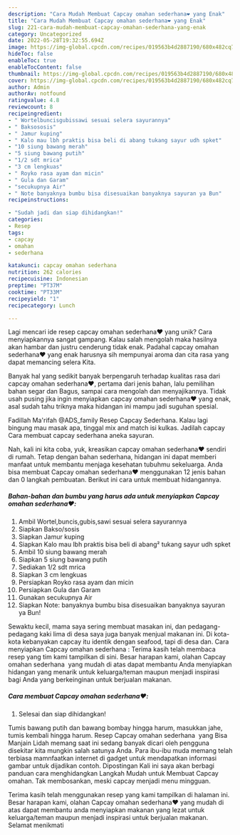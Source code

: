 ```yaml
---
description: "Cara Mudah Membuat Capcay omahan sederhana❤️ yang Enak"
title: "Cara Mudah Membuat Capcay omahan sederhana❤️ yang Enak"
slug: 221-cara-mudah-membuat-capcay-omahan-sederhana-yang-enak
category: Uncategorized
date: 2022-05-28T19:32:55.694Z
image: https://img-global.cpcdn.com/recipes/019563b4d2887190/680x482cq70/capcay-omahan-sederhana-foto-resep-utama.jpg
hideToc: false
enableToc: true
enableTocContent: false
thumbnail: https://img-global.cpcdn.com/recipes/019563b4d2887190/680x482cq70/capcay-omahan-sederhana-foto-resep-utama.jpg
cover: https://img-global.cpcdn.com/recipes/019563b4d2887190/680x482cq70/capcay-omahan-sederhana-foto-resep-utama.jpg
author: Admin
authorAv: notfound
ratingvalue: 4.8
reviewcount: 8
recipeingredient:
- " Wortelbuncisgubissawi sesuai selera sayurannya"
- " Baksososis"
- " Jamur kuping"
- " Kalo mau lbh praktis bisa beli di abang tukang sayur udh spket"
- "10 siung bawang merah"
- "5 siung bawang putih"
- "1/2 sdt mrica"
- "3 cm lengkuas"
- " Royko rasa ayam dan micin"
- " Gula dan Garam"
- "secukupnya Air"
- " Note banyaknya bumbu bisa disesuaikan banyaknya sayuran ya Bun"
recipeinstructions:

- "Sudah jadi dan siap dihidangkan!"
categories:
- Resep
tags:
- capcay
- omahan
- sederhana

katakunci: capcay omahan sederhana 
nutrition: 262 calories
recipecuisine: Indonesian
preptime: "PT37M"
cooktime: "PT33M"
recipeyield: "1"
recipecategory: Lunch

---
```





Lagi mencari ide resep capcay omahan sederhana❤️ yang unik? Cara menyiapkannya sangat gampang. Kalau salah mengolah maka hasilnya akan hambar dan justru cenderung tidak enak. Padahal capcay omahan sederhana❤️ yang enak harusnya sih mempunyai aroma dan cita rasa yang dapat memancing selera Kita.





Banyak hal yang sedikit banyak berpengaruh terhadap kualitas rasa dari capcay omahan sederhana❤️, pertama dari jenis bahan, lalu pemilihan bahan segar dan Bagus, sampai cara mengolah dan menyajikannya. Tidak usah pusing jika ingin menyiapkan capcay omahan sederhana❤️ yang enak,      asal sudah tahu triknya maka hidangan ini mampu jadi suguhan spesial.














Fadillah Ma&#39;rifah @ADS_family Resep Capcay Sederhana. Kalau lagi bingung mau masak apa, tinggal mix and match isi kulkas. Jadilah capcay Cara membuat capcay sederhana aneka sayuran.






Nah, kali ini kita coba, yuk, kreasikan capcay omahan sederhana❤️ sendiri di rumah. Tetap dengan bahan sederhana, hidangan ini dapat memberi manfaat untuk membantu menjaga kesehatan tubuhmu sekeluarga. Anda bisa membuat Capcay omahan sederhana❤️ menggunakan 12 jenis bahan dan 0 langkah pembuatan. Berikut ini cara untuk membuat hidangannya.

<!--inarticleads1-->

##### Bahan-bahan dan bumbu yang harus ada untuk menyiapkan Capcay omahan sederhana❤️:

1. Ambil  Wortel,buncis,gubis,sawi sesuai selera sayurannya
1. Siapkan  Bakso/sosis
1. Siapkan  Jamur kuping
1. Siapkan  Kalo mau lbh praktis bisa beli di abang² tukang sayur udh spket
1. Ambil 10 siung bawang merah
1. Siapkan 5 siung bawang putih
1. Sediakan 1/2 sdt mrica
1. Siapkan 3 cm lengkuas
1. Persiapkan  Royko rasa ayam dan micin
1. Persiapkan  Gula dan Garam
1. Gunakan secukupnya Air
1. Siapkan  Note: banyaknya bumbu bisa disesuaikan banyaknya sayuran ya Bun!


Sewaktu kecil, mama saya sering membuat masakan ini, dan pedagang-pedagang kaki lima di desa saya juga banyak menjual makanan ini. Di kota-kota kebanyakan capcay itu identik dengan seafood, tapi di desa dan. Cara menyiapkan Capcay omahan sederhana ️: Terima kasih telah membaca resep yang tim kami tampilkan di sini. Besar harapan kami, olahan Capcay omahan sederhana ️ yang mudah di atas dapat membantu Anda menyiapkan hidangan yang menarik untuk keluarga/teman maupun menjadi inspirasi bagi Anda yang berkeinginan untuk berjualan makanan. 

<!--inarticleads2-->

##### Cara membuat Capcay omahan sederhana❤️:


1. Selesai dan siap dihidangkan!

Tumis bawang putih dan bawang bombay hingga harum, masukkan jahe, tumis kembali hingga harum. Resep Capcay omahan sederhana ️ yang Bisa Manjain Lidah memang saat ini sedang banyak dicari oleh pengguna disekitar kita mungkin salah satunya Anda. Para ibu-ibu muda memang telah terbiasa mamnfaatkan internet di gadget untuk mendapatkan informasi gambar untuk dijadikan contoh. Dipostingan Kali ini saya akan berbagi panduan cara menghidangkan Langkah Mudah untuk Membuat Capcay omahan. Tak membosankan, meski capcay menjadi menu mingguan. 

Terima kasih telah menggunakan resep yang kami tampilkan di halaman ini. Besar harapan kami, olahan Capcay omahan sederhana❤️ yang mudah di atas dapat membantu anda menyiapkan makanan yang lezat untuk keluarga/teman maupun menjadi inspirasi untuk berjualan makanan. Selamat menikmati

